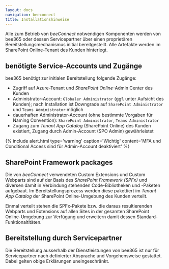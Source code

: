 ```yaml
---
layout: docs
navigation: beeconnect
title: Installationshinweise
---
```


Alle zum Betrieb von *beeConnect* notwendigen Komponenten werden von bee365 oder dessen Servicepartner über einen proprietären Bereitstellungsmechanismus initial bereitgestellt. Alle Artefakte werden im SharePoint Online-Tenant des Kunden hinterlegt.

## benötigte Service-Accounts und Zugänge
bee365 benötigt zur initialen Bereitstellung folgende Zugänge:
* Zugriff auf Azure-Tenant und *SharePoint Online*-Admin Center des Kunden
* Administrator-Account: `Globaler Administrator` (ggf. unter Aufsicht des Kunden); nach Installation ist Downgrade auf `SharePoint Administrator` und `Teams Administrator` möglich
* dauerhaften Administrator-Account (ohne bestimmte Vorgaben für Naming Convention): `SharePoint Administrator`, `Teams Administrator`
* Zugang zum *Tenant App Catalog* (SharePoint Online) des Kunden existiert, Zugang durch Admin-Account (SPO Admin) gewährleistet

{% include alert.html type='warning' caption='Wichtig' content='MFA und Conditional Access sind für Admin-Account deaktiviert' %}


## SharePoint Framework packages
Die von *beeConnect* verwendeten Custom Extensions und Custom Webparts sind auf der Basis des *SharePoint Framework (SPFx)* und diversen damit in Verbindung stehenden Code-Bibliotheken und -Paketen aufgebaut. Im Bereitstellungsprozess werden diese pakettiert im *Tenant App Catalog* der SharePoint Online-Umgebung des Kunden verteilt. 

Einmal verteilt stehen die SPFx-Pakete bzw. die daraus resultierenden Webparts und Extensions auf allen Sites in der gesamten SharePoint Online-Umgebung zur Verfügung und erweitern damit dessen Standard-Funktionaltitäten.


## Bereitstellung durch Servicepartner
Die Bereitstellung ausserhalb der Dienstleistungen von bee365 ist nur für Servicepartner nach definierter Absprache und Vorgehensweise gestattet. Dabei gelten obige Erklärungen uneingeschränkt.